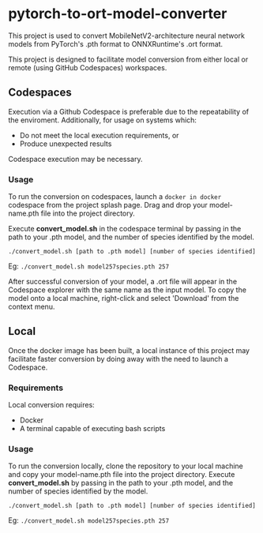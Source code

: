 # pytorch-to-ort-model-converter

This project is used to convert MobileNetV2-architecture neural network models from PyTorch's .pth format to ONNXRuntime's .ort format.
<!-- Supports ORT v5?? or can we do 4 as well?   -->

This project is designed to facilitate model conversion from either local or remote (using GitHub Codespaces) workspaces.

## Codespaces
Execution via a Github Codespace is preferable due to the repeatability of the enviroment. Additionally, for usage on systems which:
* Do not meet the local execution requirements, or
* Produce unexpected results

Codespace execution may be necessary.
### Usage
To run the conversion on codespaces, launch a `docker in docker` codespace from the project splash page. Drag and drop your model-name.pth file into the project directory.
<!-- ?? I don't see that option?  -->
Execute **convert_model.sh** in the codespace terminal by passing in the path to your .pth model, and the number of species identified by the model.

`./convert_model.sh [path to .pth model] [number of species identified]`

Eg: `./convert_model.sh model257species.pth 257`

<!--  Is it possible to infer the species from the model?? 


Looks like `  grep -a "num_classes" <model file> ` 
will get an adequate response : 
      num_classes=257,
then if needed 



FULL_LINE=$(grep -oa "num_classes=[0-9]*" ./model257species_epoch_250.pth)
NUM=echo "$FULL_LINE" | grep -Po "[1-9][0-9]*$"
echo $NUM

 -->

After successful conversion of your model, a .ort file will appear in the Codespace explorer with the same name as the input model. 
To copy the model onto a local machine, right-click and select 'Download' from the context menu.

## Local
Once the docker image has been built, a local instance of this project may facilitate faster conversion by doing away with the need to launch a Codespace.
### Requirements
Local conversion requires:
* Docker
* A terminal capable of executing bash scripts

### Usage
To run the conversion locally, clone the repository to your local machine and copy your model-name.pth file into the project directory.
Execute **convert_model.sh** by passing in the path to your .pth model, and the number of species identified by the model.

`./convert_model.sh [path to .pth model] [number of species identified]`

Eg: `./convert_model.sh model257species.pth 257`
